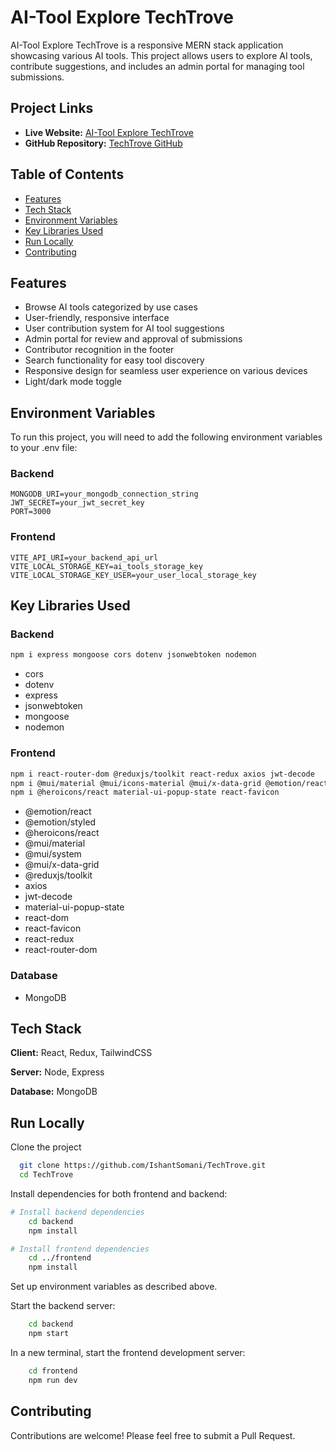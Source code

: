 
# AI-Tool Explore TechTrove

AI-Tool Explore TechTrove is a responsive MERN stack application showcasing various AI tools. This project allows users to explore AI tools, contribute suggestions, and includes an admin portal for managing tool submissions.

## Project Links

- **Live Website:** [AI-Tool Explore TechTrove](https://techtrove-six.vercel.app/)
- **GitHub Repository:** [TechTrove GitHub](https://github.com/IshantSomani/TechTrove)

## Table of Contents

- [Features](#features)
- [Tech Stack](#tech-stack)
- [Environment Variables](#environment-variables)
- [Key Libraries Used](#key-libraries-used)
- [Run Locally](#run-locally)
- [Contributing](#contributing)

## Features

- Browse AI tools categorized by use cases
- User-friendly, responsive interface
- User contribution system for AI tool suggestions
- Admin portal for review and approval of submissions
- Contributor recognition in the footer
- Search functionality for easy tool discovery
- Responsive design for seamless user experience on various devices
- Light/dark mode toggle

## Environment Variables

To run this project, you will need to add the following environment variables to your .env file:

### Backend
    MONGODB_URI=your_mongodb_connection_string
    JWT_SECRET=your_jwt_secret_key 
    PORT=3000

### Frontend
    VITE_API_URI=your_backend_api_url
    VITE_LOCAL_STORAGE_KEY=ai_tools_storage_key
    VITE_LOCAL_STORAGE_KEY_USER=your_user_local_storage_key
## Key Libraries Used

### Backend

```bash
npm i express mongoose cors dotenv jsonwebtoken nodemon
```
- cors
- dotenv
- express
- jsonwebtoken
- mongoose
- nodemon

### Frontend

```bash
npm i react-router-dom @reduxjs/toolkit react-redux axios jwt-decode 
npm i @mui/material @mui/icons-material @mui/x-data-grid @emotion/react @emotion/styled 
npm i @heroicons/react material-ui-popup-state react-favicon
```

- @emotion/react
- @emotion/styled
- @heroicons/react
- @mui/material
- @mui/system
- @mui/x-data-grid
- @reduxjs/toolkit
- axios
- jwt-decode
- material-ui-popup-state
- react-dom
- react-favicon
- react-redux
- react-router-dom

### Database
- MongoDB
## Tech Stack

**Client:** React, Redux, TailwindCSS

**Server:** Node, Express

**Database:** MongoDB


## Run Locally

Clone the project

```bash
  git clone https://github.com/IshantSomani/TechTrove.git
  cd TechTrove
```

Install dependencies for both frontend and backend:

```bash
# Install backend dependencies
    cd backend
    npm install

# Install frontend dependencies
    cd ../frontend
    npm install
```

Set up environment variables as described above.

Start the backend server:
```bash
    cd backend
    npm start
```

In a new terminal, start the frontend development server:

```bash
    cd frontend
    npm run dev
```

## Contributing
Contributions are welcome! Please feel free to submit a Pull Request.